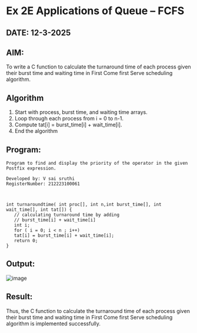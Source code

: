 # Ex 2E Applications of Queue – FCFS
## DATE: 12-3-2025
## AIM:
To write a C function to calculate the turnaround time of each process given their burst time and waiting time in First Come first Serve scheduling algorithm.
## Algorithm

1. Start with process, burst time, and waiting time arrays. 
2. Loop through each process from i = 0 to n-1. 
3. Compute tat[i] = burst_time[i] + wait_time[i]. 
4. End the algorithm  

## Program:
```
Program to find and display the priority of the operator in the given Postfix expression.

Developed by: V sai sruthi
RegisterNumber: 212223100061


 
int turnaroundtime( int proc[], int n,int burst_time[], int wait_time[], int tat[]) { 
   // calculating turnaround time by adding 
   // burst_time[i] + wait_time[i] 
   int i; 
   for ( i = 0; i < n ; i++) 
   tat[i] = burst_time[i] + wait_time[i]; 
   return 0; 
}
```

## Output:

![image](https://github.com/user-attachments/assets/a38f7d6d-25d4-49d6-b204-4526411ff6c6)


## Result:
Thus, the C function to calculate the turnaround time of each process given their burst time and waiting time in First Come first Serve scheduling algorithm is implemented successfully.
